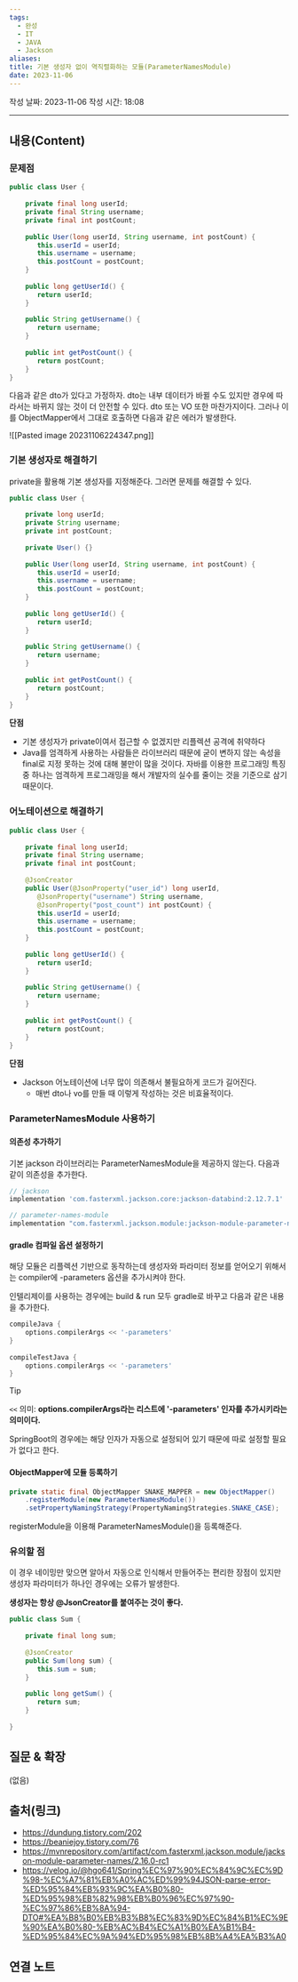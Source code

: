 ```yaml
---
tags:
  - 완성
  - IT
  - JAVA
  - Jackson
aliases: 
title: 기본 생성자 없이 역직렬화하는 모듈(ParameterNamesModule)
date: 2023-11-06
---
```

작성 날짜: 2023-11-06
작성 시간: 18:08


----
## 내용(Content)

### 문제점

```java
public class User {  
  
    private final long userId;  
    private final String username;  
    private final int postCount;  
  
    public User(long userId, String username, int postCount) {  
       this.userId = userId;  
       this.username = username;  
       this.postCount = postCount;  
    }  
  
    public long getUserId() {  
       return userId;  
    }  
  
    public String getUsername() {  
       return username;  
    }  
  
    public int getPostCount() {  
       return postCount;  
    }  
}
```
다음과 같은 dto가 있다고 가정하자. dto는 내부 데이터가 바뀔 수도 있지만 경우에 따라서는  바뀌지 않는 것이 더 안전할 수 있다. dto 또는 VO 또한 마찬가지이다. 그러나 이를 ObjectMapper에서 그대로 호출하면 다음과 같은 에러가 발생한다.

![[Pasted image 20231106224347.png]]

### 기본 생성자로 해결하기

private을 활용해 기본 생성자를 지정해준다. 그러면 문제를 해결할 수 있다.

```java
public class User {  
  
    private long userId;  
    private String username;
    private int postCount;  
  
    private User() {}
      
    public User(long userId, String username, int postCount) {  
       this.userId = userId;  
       this.username = username;  
       this.postCount = postCount;  
    }  
  
    public long getUserId() {  
       return userId;  
    }  
  
    public String getUsername() {  
       return username;  
    }  
  
    public int getPostCount() {  
       return postCount;  
    }  
}
```

**단점**

- 기본 생성자가 private이여서 접근할 수 없겠지만 리플렉션 공격에 취약하다
- Java를 엄격하게 사용하는 사람들은 라이브러리 때문에 굳이 변하지 않는 속성을 final로 지정 못하는 것에 대해 불만이 많을 것이다. 자바를 이용한 프로그래밍 특징 중 하나는 엄격하게 프로그래밍을 해서 개발자의 실수를 줄이는 것을 기준으로 삼기 때문이다. 

### 어노테이션으로 해결하기
```java
public class User {  
  
    private final long userId;  
    private final String username;  
    private final int postCount;  
  
    @JsonCreator  
    public User(@JsonProperty("user_id") long userId,  
       @JsonProperty("username") String username,  
       @JsonProperty("post_count") int postCount) {  
       this.userId = userId;  
       this.username = username;  
       this.postCount = postCount;  
    }  
  
    public long getUserId() {  
       return userId;  
    }  
  
    public String getUsername() {  
       return username;  
    }  
  
    public int getPostCount() {  
       return postCount;  
    }  
}
```

**단점**

- Jackson 어노테이션에 너무 많이 의존해서 불필요하게 코드가 길어진다.
	- 매번 dto나 vo를 만들 때 이렇게 작성하는 것은 비효율적이다.

### ParameterNamesModule 사용하기

#### 의존성 추가하기

기본 jackson 라이브러리는 ParameterNamesModule을 제공하지 않는다. 다음과 같이 의존성을 추가한다.

```groovy
// jackson
implementation 'com.fasterxml.jackson.core:jackson-databind:2.12.7.1'  

// parameter-names-module
implementation "com.fasterxml.jackson.module:jackson-module-parameter-names:2.16.0-rc1"
```

#### gradle 컴파일 옵션 설정하기

해당 모듈은 리플렉션 기반으로 동작하는데 생성자와 파라미터 정보를 얻어오기 위해서는 compiler에 -parameters 옵션을 추가시켜야 한다.

인텔리제이를 사용하는 경우에는 build & run 모두 gradle로 바꾸고 다음과 같은 내용을 추가한다.

```groovy
compileJava {  
    options.compilerArgs << '-parameters'  
}  
  
compileTestJava {  
    options.compilerArgs << '-parameters'  
}
```


>[!tip]
> `<<` 의미:
>  **options.compilerArgs라는 리스트에 '-parameters' 인자를 추가시키라는 의미이다.**

SpringBoot의 경우에는 해당 인자가 자동으로 설정되어 있기 때문에 따로 설정할 필요가 없다고 한다.


#### ObjectMapper에 모듈 등록하기

```java
private static final ObjectMapper SNAKE_MAPPER = new ObjectMapper()  
    .registerModule(new ParameterNamesModule())  
    .setPropertyNamingStrategy(PropertyNamingStrategies.SNAKE_CASE);
```

registerModule을 이용해 ParameterNamesModule()을 등록해준다.

### 유의할 점
이 경우 네이밍만 맞으면 알아서 자동으로 인식해서 만들어주는 편리한 장점이 있지만 생성자 파라미터가 하나인 경우에는 오류가 발생한다. 

**생성자는 항상 @JsonCreator를 붙여주는 것이 좋다.**

```java
public class Sum {  
  
    private final long sum;  
  
    @JsonCreator  
    public Sum(long sum) {  
       this.sum = sum;  
    }  
  
    public long getSum() {  
       return sum;  
    }  
  
}
```
## 질문 & 확장

(없음)

## 출처(링크)

- https://dundung.tistory.com/202
- https://beaniejoy.tistory.com/76
- https://mvnrepository.com/artifact/com.fasterxml.jackson.module/jackson-module-parameter-names/2.16.0-rc1
- https://velog.io/@hgo641/Spring%EC%97%90%EC%84%9C%EC%9D%98-%EC%A7%81%EB%A0%AC%ED%99%94JSON-parse-error-%ED%95%84%EB%93%9C%EA%B0%80-%ED%95%98%EB%82%98%EB%B0%96%EC%97%90-%EC%97%86%EB%8A%94-DTO#%EA%B8%B0%EB%B3%B8%EC%83%9D%EC%84%B1%EC%9E%90%EA%B0%80-%EB%AC%B4%EC%A1%B0%EA%B1%B4-%ED%95%84%EC%9A%94%ED%95%98%EB%8B%A4%EA%B3%A0
## 연결 노트










